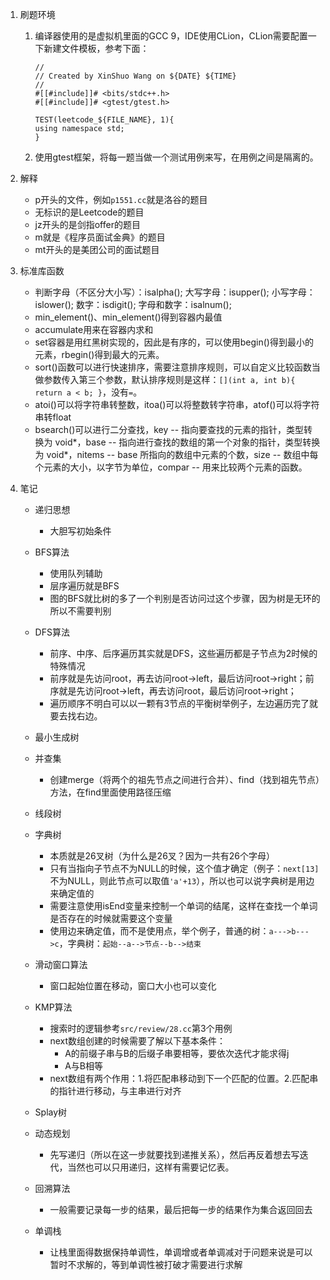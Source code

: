 1. 刷题环境
   1. 编译器使用的是虚拟机里面的GCC 9，IDE使用CLion，CLion需要配置一下新建文件模板，参考下面：
      ```
      //
      // Created by XinShuo Wang on ${DATE} ${TIME}
      //
      #[[#include]]# <bits/stdc++.h>
      #[[#include]]# <gtest/gtest.h>
    
      TEST(leetcode_${FILE_NAME}, 1){
      using namespace std;
      }
      ```
   2. 使用gtest框架，将每一题当做一个测试用例来写，在用例之间是隔离的。
2. 解释
    - p开头的文件，例如`p1551.cc`就是洛谷的题目
    - 无标识的是Leetcode的题目
    - jz开头的是剑指offer的题目
    - m就是《程序员面试金典》的题目
    - mt开头的是美团公司的面试题目

3. 标准库函数
    - 判断字母（不区分大小写）：isalpha(); 大写字母：isupper(); 小写字母：islower(); 数字：isdigit(); 字母和数字：isalnum();
    - min_element()、min_element()得到容器内最值
    - accumulate用来在容器内求和
    - set容器是用红黑树实现的，因此是有序的，可以使用begin()得到最小的元素，rbegin()得到最大的元素。
    - sort()函数可以进行快速排序，需要注意排序规则，可以自定义比较函数当做参数传入第三个参数，默认排序规则是这样：`[](int a, int b){ return a < b; }`，没有`=`。
    - atoi()可以将字符串转整数，itoa()可以将整数转字符串，atof()可以将字符串转float
    - bsearch()可以进行二分查找，key -- 指向要查找的元素的指针，类型转换为 void*，base -- 指向进行查找的数组的第一个对象的指针，类型转换为 void*，nitems -- base 所指向的数组中元素的个数，size -- 数组中每个元素的大小，以字节为单位，compar -- 用来比较两个元素的函数。
    

4. 笔记
   - 递归思想
       - 大胆写初始条件

   - BFS算法
       - 使用队列辅助
       - 层序遍历就是BFS
       - 图的BFS就比树的多了一个判别是否访问过这个步骤，因为树是无环的所以不需要判别

   - DFS算法
     - 前序、中序、后序遍历其实就是DFS，这些遍历都是子节点为2时候的特殊情况
     - 前序就是先访问root，再去访问root->left，最后访问root->right；前序就是先访问root->left，再去访问root，最后访问root->right；
     - 遍历顺序不明白可以以一颗有3节点的平衡树举例子，左边遍历完了就要去找右边。

   - 最小生成树

   - 并查集
     - 创建merge（将两个的祖先节点之间进行合并）、find（找到祖先节点）方法，在find里面使用路径压缩

   - 线段树

   - 字典树
      - 本质就是26叉树（为什么是26叉？因为一共有26个字母）
      - 只有当指向子节点不为NULL的时候，这个值才确定（例子：`next[13]`不为NULL，则此节点可以取值`'a'+13`），所以也可以说字典树是用边来确定值的 
      - 需要注意使用isEnd变量来控制一个单词的结尾，这样在查找一个单词是否存在的时候就需要这个变量
      - 使用边来确定值，而不是使用点，举个例子，普通的树：`a--->b--->c`，字典树：`起始--a-->节点--b-->结束`
    
   - 滑动窗口算法
      - 窗口起始位置在移动，窗口大小也可以变化

   - KMP算法
     - 搜索时的逻辑参考`src/review/28.cc`第3个用例
     - next数组创建的时候需要了解以下基本条件：
       - A的前缀子串与B的后缀子串要相等，要依次迭代才能求得j
       - A与B相等
     - next数组有两个作用：1.将匹配串移动到下一个匹配的位置。2.匹配串的指针进行移动，与主串进行对齐

   - Splay树

   - 动态规划
     - 先写递归（所以在这一步就要找到递推关系），然后再反着想去写迭代，当然也可以只用递归，这样有需要记忆表。

   - 回溯算法
     - 一般需要记录每一步的结果，最后把每一步的结果作为集合返回回去

   - 单调栈
     - 让栈里面得数据保持单调性，单调增或者单调减对于问题来说是可以暂时不求解的，等到单调性被打破才需要进行求解
